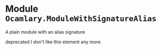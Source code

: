 
# Module `Ocamlary.ModuleWithSignatureAlias`

A plain module with an alias signature

deprecated I don't like this element any more.